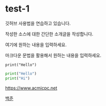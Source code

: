 # test-1
깃허브 사용법을 연습하고 있습니다.

작성한 소스에 대한 간단한 소개글을 작성합니다.

여기에 원하는 내용을 입력하세요.

마크다운 문법을 활용해서 원하는 내용을 입력하세요.

`print("Hello")`

```python
print("Hello")
print("Hi")
```

<https://www.acmicpc.net>

[백준](https://www.acmicpc.net)
